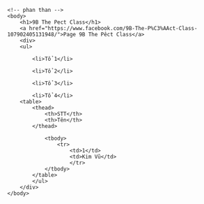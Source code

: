 <!DOCTYPE html>
<html>
    <!-- phan dau -->
    <head>
        <title>9B The Pect Class</title>
        <meta charset="utf-8">
    </head>

    <!-- phan than -->
    <body>
        <h1>9B The Pect Class</h1>
        <a href="https://www.facebook.com/9B-The-P%C3%AAct-Class-107902405131948/">Page 9B The Pêct Class</a>
        <div>
        <ul>
 <!--Danh sach to 1-->
            <li>Tổ 1</li>
<!--danh sach to 2-->            
            <li>Tổ 2</li>
<!--Danh sach to 3-->            
            <li>Tổ 3</li>
<!--danh sach to 4-->
            <li>Tổ 4</li>
        <table>
            <thead>
                <th>STT</th>
                <th>Tên</th>
            </thead>
                    
                <tbody>
                    <tr>
                        <td>1</td>
                        <td>Kim Vũ</td>
                        </tr>
                </tbody> 
            </table>
            </ul>
        </div>
    </body>
</html>
